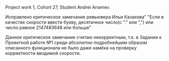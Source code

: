 Project work 1,  Cohort 27,  Student Andrei Arsenev.

Исправлено критическое замечание ревьювера Ильи Казакова"
"Если в качестве скорости ввести букву, десятичное число(с "." или ",") 
или число равное 2147483648 или больше"

Данное критическое замечание считаю некорректным, т.к. в Задании к Проектной работе №1 
среди абсолютно подробнейшим образом описанного функционала не было даже намёка 
на проверку корректности вводимой скорости.
